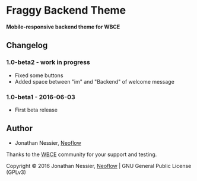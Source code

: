 # Fraggy Backend Theme
**Mobile-responsive backend theme for WBCE**

## Changelog

### 1.0-beta2 - work in progress

 * Fixed some buttons
 * Added space between "im" and "Backend" of welcome message

### 1.0-beta1 - 2016-06-03

 * First beta release

## Author

* Jonathan Nessier, [Neoflow](https://www.neoflow.ch)

Thanks to the [WBCE](http://wbce.org) community for your support and testing.

Copyright © 2016 Jonathan Nessier, [Neoflow](https://www.neoflow.ch) | GNU General Public License (GPLv3)
